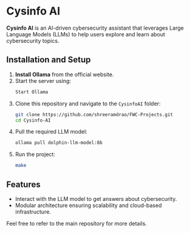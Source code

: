 
# Cysinfo AI

**Cysinfo AI** is an AI-driven cybersecurity assistant that leverages Large Language Models (LLMs) to help users explore and learn about cybersecurity topics.

## Installation and Setup

1. **Install Ollama** from the official website.
2. Start the server using:
   ```bash
   Start Ollama
   ```
3. Clone this repository and navigate to the `CysinfoAI` folder:
   ```bash
   git clone https://github.com/shreeramdrao/FWC-Projects.git
   cd Cysinfo-AI
   ```
4. Pull the required LLM model:
   ```bash
   ollama pull dolphin-llm-model:8b
   ```
5. Run the project:
   ```bash
   make
   ```

## Features

- Interact with the LLM model to get answers about cybersecurity.
- Modular architecture ensuring scalability and cloud-based infrastructure.

Feel free to refer to the main repository for more details.
